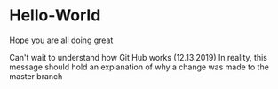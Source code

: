 # Hello-World
Hope you are all doing great

Can't wait to understand how Git Hub works (12.13.2019)
In reality, this message should hold an explanation of why a change was made to the master branch
